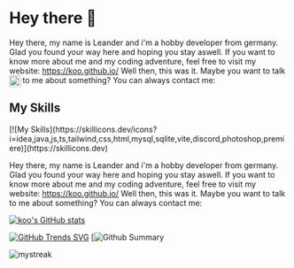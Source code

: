 <h1>Hey there 🤔</h1>

Hey there, my name is Leander and i'm a hobby developer from germany. 
Glad you found your way here and hoping you stay aswell. 
If you want to know more about me and my coding adventure, feel free to visit my website: https://koo.github.io/
Well then, this was it. Maybe you want to talk to me about something? You can always contact me:
<a href="https://www.discord.com"><img align="left" src="https://cdn-icons-png.flaticon.com/512/5968/5968756.png" alt="Discord | koo#3193 (493495931375714304)" width="21px"/></a>

<h2>My Skills</h2>
[![My Skills](https://skillicons.dev/icons?i=idea,java,js,ts,tailwind,css,html,mysql,sqlite,vite,discord,photoshop,premiere)](https://skillicons.dev)

Hey there, my name is Leander and i'm a hobby developer from germany. 
Glad you found your way here and hoping you stay aswell. 
If you want to know more about me and my coding adventure, feel free to visit my website: https://koo.github.io/
Well then, this was it. Maybe you want to talk to me about something? You can always contact me:

<!--![Snake animation](https://github.com/madushadhanushka/github-readme/blob/output/github-contribution-snake.svg)-->
[![koo's GitHub stats](https://github-readme-stats.vercel.app/api?username=Shyquu)](https://github.com/Shyquu/github-readme-stats)

[![GitHub Trends SVG](https://api.githubtrends.io/user/svg/avgupta456/langs)](https://githubtrends.io)
[![Github Summary](https://github-profile-summary-cards.vercel.app/api/cards/profile-details?username=Shyquu&theme=tokyonight)

<img src="https://github-readme-streak-stats.herokuapp.com/?user=Shyquu&theme=tokyonight" alt="mystreak"/>

<!--
**Shyquu/Shyquu** is a ✨ _special_ ✨ repository because its `README.md` (this file) appears on your GitHub profile.

Here are some ideas to get you started:

- 🔭 I’m currently working on ...
- 🌱 I’m currently learning ...
- 👯 I’m looking to collaborate on ...
- 🤔 I’m looking for help with ...
- 💬 Ask me about ...
- 📫 How to reach me: ...
- 😄 Pronouns: ...
- ⚡ Fun fact: ...
-->
